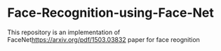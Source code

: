 # Face-Recognition-using-Face-Net
 This repository is an implementation of FaceNet<https://arxiv.org/pdf/1503.03832> paper for face reognition
